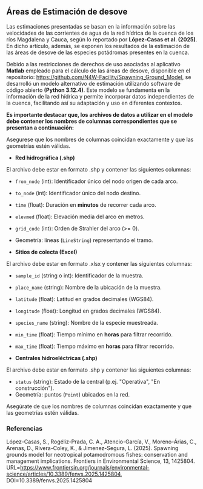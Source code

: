 

## Áreas de Estimación de desove 

Las estimaciones presentadas se basan en la información sobre las velocidades de las corrientes de agua de la red hídrica de la cuenca de los ríos Magdalena y Cauca, según lo reportado por **López-Casas et al. (2025)**. En dicho artículo, además, se exponen los resultados de la estimación de las áreas de desove de las especies potádromas presentes en la cuenca.

Debido a las restricciones de derechos de uso asociadas al aplicativo **Matlab** empleado para el cálculo de las áreas de desove, disponible en el repositorio: https://github.com/N4W-Facility/Spawning_Ground_Model, se desarrolló un modelo alternativo de estimación utilizando software de código abierto **(Python 3.12.4)**. Este modelo se fundamenta en la información de la red hídrica y permite incorporar datos independientes de la cuenca, facilitando así su adaptación y uso en diferentes contextos.

**Es importante destacar que, los archivos de datos a utilizar en el modelo debe contener los nombres de columnas correspondientes que se presentan a continuación:**



Asegurese que los nombres de columnas coincidan exactamente y que las geometrías estén válidas.

- **Red hidrográfica (.shp)**

El archivo debe estar en formato .shp y contener las siguientes columnas:

  - `from_node` (int): Identificador único del nodo origen de cada arco.
  - `to_node` (int): Identificador único del nodo destino.
  - `time` (float): Duración en **minutos** de recorrer cada arco.
  - `elevmed` (float): Elevación media del arco en metros.
  - `grid_code` (int): Orden de Strahler del arco (>= 0).
  - Geometría: líneas (`LineString`) representando el tramo.

- **Sitios de colecta (Excel)**

El archivo debe estar en formato .xlsx y contener las siguientes columnas:

  - `sample_id` (string o int): Identificador de la muestra.
  - `place_name` (string): Nombre de la ubicación de la muestra.
  - `latitude` (float): Latitud en grados decimales (WGS84).
  - `longitude` (float): Longitud en grados decimales (WGS84).
  - `species_name` (string): Nombre de la especie muestreada.
  - `min_time` (float): Tiempo mínimo en **horas** para filtrar recorrido.
  - `max_time` (float): Tiempo máximo en **horas** para filtrar recorrido.

- **Centrales hidroeléctricas (.shp)**

El archivo debe estar en formato .shp y contener las siguientes columnas:

  - `status` (string): Estado de la central (p.ej. "Operativa", "En construcción").
  - Geometría: puntos (`Point`) ubicados en la red.

Asegúrate de que los nombres de columnas coincidan exactamente y que las geometrías estén válidas.


### Referencias
López-Casas, S., Rogéliz-Prada, C. A., Atencio-García, V., Moreno-Árias, C., Arenas, D., Rivera-Coley, K., & Jimenez-Segura, L. (2025). Spawning grounds model for neotropical potamodromous fishes: conservation and management implications. Frontiers in Environmental Science, 13, 1425804. URL=https://www.frontiersin.org/journals/environmental-science/articles/10.3389/fenvs.2025.1425804, DOI=10.3389/fenvs.2025.1425804

